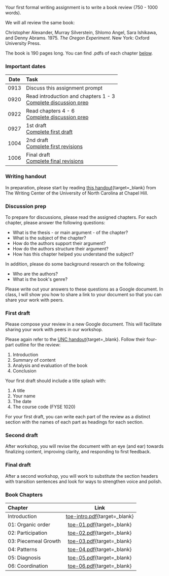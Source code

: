 Your first formal writing assignment is to write a book review (750 - 1000 words).  

We will all review the same book:  

Christopher Alexander, Murray Silverstein, Shlomo Angel, Sara Ishikawa, and Denny Abrams. 1975. _The Oregon Experiment_. New York: Oxford University Press.  

The book is 190 pages long. You can find .pdfs of each chapter [below](#book-chapters).  

### Important dates  

| Date  | Task |
| :---: | :--- |
| 0913  | Discuss this assignment prompt |  
| 0920  | Read introduction and chapters 1 - 3<br> [Complete discussion prep](#discussion-prep) |  
| 0922  | Read chapters 4 - 6<br> [Complete discussion prep](#discussion-prep) |
| 0927  | 1st draft<br> [Complete first draft](#first-draft) |
| 1004  | 2nd draft<br> [Complete first revisions](#first-revisions) |
| 1006  | Final draft<br> [Complete final revisions](#final-revisions) |

### Writing handout  

In preparation, please start by reading [this handout](https://writingcenter.unc.edu/tips-and-tools/book-reviews/){target=_blank} from The Writing Center of the University of North Carolina at Chapel Hill.   

### Discussion prep   

To prepare for discussions, please read the assigned chapters. For each chapter, please answer the following questions:  

- What is the thesis - or main argument - of the chapter?  
- What is the subject of the chapter?  
- How do the authors support their argument?  
- How do the authors structure their argument?  
- How has this chapter helped you understand the subject?  

In addition, please do some background research on the following:  

- Who are the authors?  
- What is the book's genre?  

Please write out your answers to these questions as a Google document. In class, I will show you how to share a link to your document so that you can share your work with peers.  

### First draft      

Please compose your review in a new Google document. This will facilitate sharing your work with peers in our workshop.  

Please again refer to the [UNC handout](https://writingcenter.unc.edu/tips-and-tools/book-reviews/){target=_blank}. Follow their four-part outline for the review:  

  1. Introduction  
  2. Summary of content  
  3. Analysis and evaluation of the book  
  4. Conclusion  

Your first draft should include a title splash with:  

  1. A title
  2. Your name  
  3. The date  
  4. The course code (FYSE 1020)  

For your first draft, you can write each part of the review as a distinct section with the names of each part as headings for each section.

### Second draft  

After workshop, you will revise the document with an eye (and ear) towards finalizing content, improving clarity, and responding to first feedback.  

### Final draft  

After a second workshop, you will work to substitute the section headers with transition sentences and look for ways to strengthen voice and polish.        

### Book Chapters  

| Chapter | Link |
|:---| :---: |
| Introduction | [toe-intro.pdf][intro]{target=_blank} |  
| 01: Organic order | [toe-01.pdf][01]{target=_blank} |
| 02: Participation | [toe-02.pdf][02]{target=_blank} |
| 03: Piecemeal Growth | [toe-03.pdf][03]{target=_blank} |
| 04: Patterns | [toe-04.pdf][04]{target=_blank} |
| 05: Diagnosis | [toe-05.pdf][05]{target=_blank} |
| 06: Coordination | [toe-06.pdf][06]{target=_blank} |


[intro]: https://drive.google.com/file/d/1IXF-H8DYzJXmqSggUTvlQ51LQQSUyTGn/view?usp=sharing
[01]: https://drive.google.com/file/d/1kBrv88P6dZRpaNTo4My0F-9IdeU51MjL/view?usp=sharing  
[02]: https://drive.google.com/file/d/1QqwLnM-HqxsDwL9ZILdTdUj0pl3nivFf/view?usp=sharing
[03]: https://drive.google.com/file/d/1o9Pc0TgmJxqaidP4FVs83oVrNYKHbKNL/view?usp=sharing
[04]: https://drive.google.com/file/d/1Z41sVWyUAzm3GSTn5Rk6SDiYMiuW4JGL/view?usp=sharing
[05]: https://drive.google.com/file/d/1BD2fzgop1D72dcfqklNO1nN1BFfYyeZF/view?usp=sharing
[06]: https://drive.google.com/file/d/1jsXUq-Uk4fjvA77gy1DsNb4J7wBjQskK/view?usp=sharing
